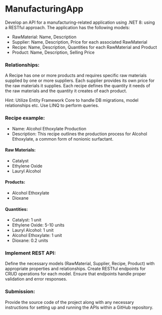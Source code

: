 # ManufacturingApp

Develop an API for a manufacturing-related application using .NET 8: using a RESTful approach. The application has the following models:

- RawMaterial: Name, Description
- Supplier: Name, Description, Price for each associated RawMaterial
- Recipe: Name, Description, Quantities for each RawMaterial and Product
- Product: Name, Description, Selling Price

### Relationships:

A Recipe has one or more products and requires specific raw materials supplied by one or more suppliers. Each supplier provides its own price for the raw materials it supplies. Each recipe defines the quantity it needs of the raw materials and the quantity it creates of each product.

Hint: Utilize Entity Framework Core to handle DB migrations, model relationships etc. Use LINQ to perform queries.

### Recipe example:

- Name: Alcohol Ethoxylate Production
- Description: This recipe outlines the production process for Alcohol Ethoxylate, a common form of nonionic surfactant.

#### Raw Materials:

- Catalyst
- Ethylene Oxide
- Lauryl Alcohol

#### Products:

- Alcohol Ethoxylate
- Dioxane

#### Quantities:

- Catalyst: 1 unit
- Ethylene Oxide: 5-10 units
- Lauryl Alcohol: 1 unit
- Alcohol Ethoxylate: 1 unit
- Dioxane: 0.2 units


### Implement REST API:

Define the necessary models (RawMaterial, Supplier, Recipe, Product) with appropriate properties and relationships.
Create RESTful endpoints for CRUD operations for each model.
Ensure that endpoints handle proper validation and error responses.

### Submission:

Provide the source code of the project along with any necessary instructions for setting up and running the APIs within a GitHub repository.
